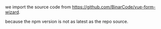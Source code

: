 we import the source code from https://github.com/BinarCode/vue-form-wizard.

because the npm version is not as latest as the repo source.
